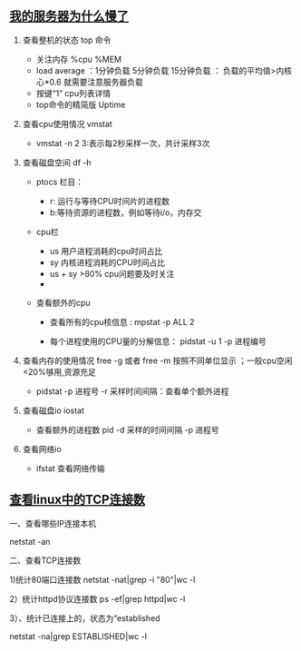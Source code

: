 ## [我的服务器为什么慢了](https://blog.csdn.net/gyshun/article/details/82661792)



1. 查看整机的状态   top 命令  

   - 关注内存  %cpu    %MEM
   - load average ：1分钟负载   5分钟负载 15分钟负载   ： 负载的平均值>内核心*0.6 就需要注意服务器负载
   - 按键“1”  cpu列表详情
   - top命令的精简版  Uptime 

2. 查看cpu使用情况 vmstat

   - vmstat  -n 2 3:表示每2秒采样一次，共计采样3次

3. 查看磁盘空间 df  -h 

   - ptocs 栏目：

     - r: 运行与等待CPU时间片的进程数
     - b:等待资源的进程数，例如等待i/o，内存交

   - cpu栏

     - us  用户进程消耗的cpu时间占比
     - sy  内核进程消耗的CPU时间占比
     - us + sy >80% cpu问题要及时关注
     -   

   - 查看额外的cpu

     - 查看所有的cpu核信息 : mpstat  -p   ALL 2

     - 每个进程使用的CPU量的分解信息：  pidstat  -u 1 -p 进程编号

       

4. 查看内存的使用情况  free -g  或者  free  -m  按照不同单位显示  ；一般cpu空闲 <20%够用,资源充足

   -  pidstat  -p 进程号  -r   采样时间间隔：查看单个额外进程

5. 查看磁盘io  iostat

   - 查看额外的进程数   pid  -d  采样的时间间隔   -p  进程号

6. 查看网络io

   - ifstat   查看网络传输





## [查看linux中的TCP连接数](https://blog.csdn.net/xb565517830/article/details/80403614)

一、查看哪些IP连接本机

netstat -an

二、查看TCP连接数

1)统计80端口连接数
netstat -nat|grep -i "80"|wc -l

2）统计httpd协议连接数
ps -ef|grep httpd|wc -l

3）、统计已连接上的，状态为“established

netstat -na|grep ESTABLISHED|wc -l













